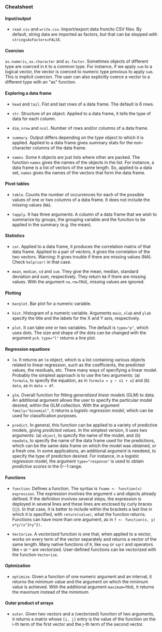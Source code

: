### Cheatsheet

#### Input/output

- `read.csv` and `write.csv`. Import/export data from/to CSV files. By default, string data are imported as factors, but that can be stopped with `stringsAsFactors=FALSE`.

#### Coercion

`as.numeric`, `as.character` and `as.factor`. Sometimes objects of different type are coerced in `R` to a common type. For instance, if we apply `sum` to a logical vector, the vector is coerced to numeric type previous to apply `sum`. This is implicit coercion. The user can also explicitly coerce a vector to a different type with an "as" function.

#### Exploring a data frame

- `head` and `tail`. Fist and last rows of a data frame. The default is 6 rows.

- `str`. Structure of an object. Applied to a data frame, it tells the type of data for each column.

- `dim`, `nrow` and `ncol`. Number of rows and/or columns of a data frame.

- `summary`. Output differs depending on the type object to which it is applied. Applied to a data frame gives summary stats for the non-character columns of the data frame.

- `names`. Some `R` objects are just lists where other are packed. The function `names` gives the names of the objects in the list. For instance, a data frame is a list of vectors of the same length. So, applied to a data set, `names` gives the names of the vectors that form the data frame.

#### Pivot tables

- `table`. Counts the number of occurrences for each of the possible values of one or two columns of a data frame. It does not include the missing values (`NA`).

- `tapply`. It has three arguments: A column of a data frame that we wish to summarize by groups, the grouping variable and the function to be applied in the summary (e.g. the mean).

#### Statistics

- `cor`. Applied to a data frame, it produces the correlation matrix of that data frame. Applied to a pair of vectors, it gives the correlation of the two vectors. Warning: It gives trouble if there are missing values (NA). Check `help(cor)` in that case.

- `mean`, `median`, `sd` and `sum`. They give the mean, median, standard deviation and sum, respectively.  They return `NA`  if there are missing values. With the argument `na.rm=TRUE`, missing values are ignored.

#### Plotting

- `barplot`. Bar plot for a numeric variable.

- `hist`. Histogram of a numeric variable. Arguments `main`, `xlab` and `ylab` specify the title and the labels for the X and Y axis, respectively.

- `plot`. It can take one or two variables. The default is `type="p"`, which uses dots. The size and shape of the dots can be changed with the argument `pch`. `type="l"` returns a line plot.

#### Regression equations

- `lm`. It returns an `lm` object, which is a list containing various objects related to linear regression, such as the coefficients, the predicted values, the residuals, etc. There many ways of specifying a linear model. Probably the simplest approach is to use the two arguments: (a) `formula`, to specify the equation, as in `formula = y ~ x1 + x2` and (b) `data`, as in `data = df`.

- `glm`. Overall function for fitting *generalized linear models* (GLM) to data. An additional argument allows the user to specify the particular model desired, within the GLM collection. With the argument `family="binomial"`, it returns a *logistic regression model*, which can be used for classification purposes.

- `predict`. In general, this function can be applied to a variety of predictive models, giving *predicted values*. In the simplest version, it uses two arguments: (a) `object`, to specify the name of the model, and (b) `newdata`, to specify the name of the data frame used for the predictions, which can be the same data frame on which the model was obtained, or a fresh one. In some applications, an additional argument is needeed, to specify the type of prediction desired. For instance, in a logistic regression model, the argument `type="response"` is used to obtain *predictive scores* in the 0--1 range.

#### Functions

- `function`. Defines a function. The syntax is `fname <- function(x) expression`. The expression involves the argument `x` and objects already defined. If the definition involves several steps, the expression is deployed in several lines and these lines are enclosed by curly braces (`{}`). In that case, it is better to include within the brackets a last line in which it is specified, with `return(value)`, what the function returns. Functions can have more than one argument, as in `f <- function(x, y) x*y/(x^2+y^2)`.

- `Vectorize`. A *vectorized* function is one that, when applied to a vector, works on every term of the vector separately and returns a vector of the same length. Many native functions of `R`, like `exp` or `sqrt` and operators like `+` or `*` are vectorized. User-defined functions can be vectorized with the function `Vectorize`.

#### Optmization

- `optimize`. Given a function of one numeric argument and an interval, it returns the minimum value and the argument on which the minimum value is achieved. With the additional argument `maximum=TRUE`, it returns the maximum instead of the mimimum.

#### Outer product of arrays

- `outer`. Given two vectors and a (vectorized) function of two arguments, it returns a matrix whose `[i, j]` entry is the value of the function on the i-th term of the first vector and the j-th term of the second vector.
